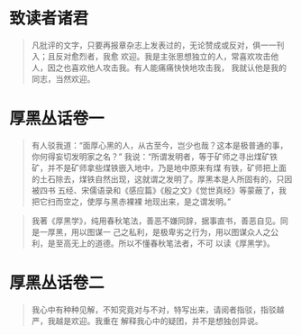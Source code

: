 # 致读者诸君

> 凡批评的文字，只要再报章杂志上发表过的，无论赞成或反对，俱一一刊入；且反对愈烈者，我愈
欢迎。我是主张思想独立的人，常喜欢攻击他人，因之也喜欢他人攻击我。有人能痛痛快快地攻击我，
我就认他是我的同志，当然欢迎。

# 厚黑丛话卷一

> 有人驳我道：“面厚心黑的人，从古至今，岂少也哉？这本是极普通的事，你何得妄切发明家之名？”
我说：“所谓发明者，等于矿师之寻出煤矿铁矿，并不是矿师拿些煤铁嵌入地中，乃是地中原来有煤
有铁，矿师把上面的土石除去，煤铁自然出现，这就谓之发明了。厚黑本是人所固有的，只因被四书
五经、宋儒语录和《感应篇》《殷之文》《觉世真经》等蒙蔽了，我把它扫而空之，使厚与黑赤裸裸
地现出来，是之谓发明。”

> 我著《厚黑学》，纯用春秋笔法，善恶不嫌同辞，据事直书，善恶自见。同是一厚黑，用以图谋一
己之私利，是极卑劣之行为，用以图谋众人之公利，是至高无上的道德。所以不懂春秋笔法者，不可
以读《厚黑学》。

# 厚黑丛话卷二

> 我心中有种种见解，不知究竟对与不对，特写出来，请阅者指驳，指驳越严，我越是欢迎。我重在
解释我心中的疑团，并不是想独创异说。
